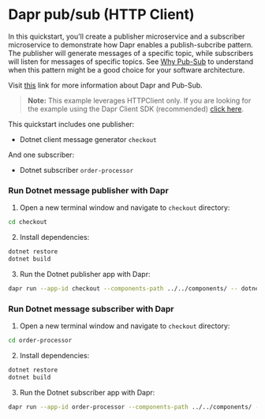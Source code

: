 # Dapr pub/sub (HTTP Client)

In this quickstart, you'll create a publisher microservice and a subscriber microservice to demonstrate how Dapr enables a publish-subcribe pattern. The publisher will generate messages of a specific topic, while subscribers will listen for messages of specific topics. See [Why Pub-Sub](#why-pub-sub) to understand when this pattern might be a good choice for your software architecture.

Visit [this](https://docs.dapr.io/developing-applications/building-blocks/pubsub/) link for more information about Dapr and Pub-Sub.

> **Note:** This example leverages HTTPClient only.  If you are looking for the example using the Dapr Client SDK (recommended) [click here](../sdk).

This quickstart includes one publisher:

- Dotnet client message generator `checkout` 

And one subscriber: 
 
- Dotnet subscriber `order-processor`

### Run Dotnet message publisher with Dapr

1. Open a new terminal window and navigate to `checkout` directory: 

```bash
cd checkout
```

2. Install dependencies: 

<!-- STEP
name: Install Dotnet dependencies
working_dir: ./checkout
-->

```bash
dotnet restore
dotnet build
```

3. Run the Dotnet publisher app with Dapr: 

<!-- STEP
name: Run Dotnet publisher
expected_stdout_lines:
  - "You're up and running! Both Dapr and your app logs will appear here."
  - '== APP == Received message "Message on A" on topic "A"'
  - '== APP == Received message "Message on C" on topic "C"'
  - "Exited Dapr successfully"
  - "Exited App successfully"
expected_stderr_lines:
output_match_mode: substring
working_dir: ./checkout
background: true
sleep: 10
-->
    
```bash
dapr run --app-id checkout --components-path ../../components/ -- dotnet run
```

<!-- END_STEP -->
### Run Dotnet message subscriber with Dapr

1. Open a new terminal window and navigate to `checkout` directory: 

```bash
cd order-processor
```

2. Install dependencies: 

<!-- STEP
name: Install Dotnet dependencies
working_dir: ./order-processor
-->

```bash
dotnet restore
dotnet build
```

3. Run the Dotnet subscriber app with Dapr: 

<!-- STEP
name: Run Dotnet subscriber
expected_stdout_lines:
  - "You're up and running! Both Dapr and your app logs will appear here."
  - '== APP == Received message "Message on A" on topic "A"'
  - '== APP == Received message "Message on C" on topic "C"'
  - "Exited Dapr successfully"
  - "Exited App successfully"
expected_stderr_lines:
output_match_mode: substring
working_dir: ./order-processor
background: true
sleep: 10
-->


```bash
dapr run --app-id order-processor --components-path ../../components/ --app-port 7001 -- dotnet run
```

<!-- END_STEP -->